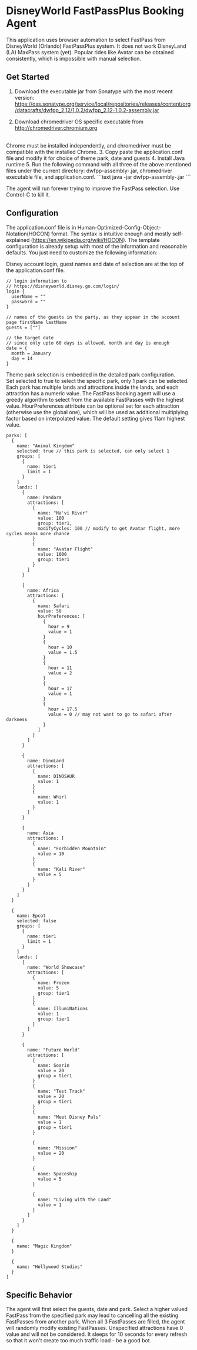 # DisneyWorld FastPassPlus Booking Agent

This application uses browser automation to select FastPass from DisneyWorld (Orlando) FastPassPlus system.
It does not work DisneyLand (LA) MaxPass system (yet).
Popular rides like Avatar can be obtained consistently, which is impossible with manual selection. 
## Get Started

1. Download the executable jar from Sonatype with the most recent version:
https://oss.sonatype.org/service/local/repositories/releases/content/org/datacrafts/dwfpp_2.12/1.0.2/dwfpp_2.12-1.0.2-assembly.jar
 
2. Download chromedriver OS specific executable from http://chromedriver.chromium.org
<BR>
Chrome must be installed independently, and chromedriver must be compatible with the installed Chrome.
3. Copy paste the application.conf file and modify it for choice of theme park, date and guests
4. Install Java runtime 
5. Run the following command with all three of the above mentioned files under the current directory:
dwfpp-assembly-<version>.jar, chromedriver executable file, and application.conf.
```text
java -jar dwfpp-assembly-<version>.jar 
``` 

The agent will run forever trying to improve the FastPass selection. Use Control-C to kill it.

## Configuration
The application.conf file is in Human-Optimized-Config-Object-Notation(HOCON) format.
The syntax is intuitive enough and mostly self-explained (https://en.wikipedia.org/wiki/HOCON).
The template configuration is already setup with most of the information and reasonable defaults.
You just need to customize the following information:

Disney account login, guest names and date of selection are at the top of the application.conf file.
```hocon
// login information to
// https://disneyworld.disney.go.com/login/
login {
  userName = ""
  password = ""
}

// names of the guests in the party, as they appear in the account page firstName lastName
guests = [""]

// the target date
// since only upto 60 days is allowed, month and day is enough
date = {
  month = January
  day = 14
}

```

Theme park selection is embedded in the detailed park configuration.<BR>
Set selected to true to select the specific park, only 1 park can be selected.<BR>
Each park has multiple lands and attractions inside the lands, and each attraction has a numeric value.
The FastPass booking agent will use a greedy algorithm to select from the available FastPasses with the highest value.
HourPreferences attribute can be optional set for each attraction (otherwise use the global one), which will be used as additional multiplying factor based on
interpolated value. The default setting gives 11am highest value.

```hocon
parks: [
  {
    name: "Animal Kingdom"
    selected: true // this park is selected, can only select 1
    groups: [
      {
        name: tier1
        limit = 1
      }
    ]
    lands: [
      {
        name: Pandora
        attractions: [
          {
            name: "Na'vi River"
            value: 100
            group: tier1,
            modifyCycles: 100 // modify to get Avatar flight, more cycles means more chance
          }
          {
            name: "Avatar Flight"
            value: 1000
            group: tier1
          }
        ]
      }

      {
        name: Africa
        attractions: [
          {
            name: Safari
            value: 50
            hourPreferences: [
              {
                hour = 9
                value = 1
              }
              {
                hour = 10
                value = 1.5
              }
              {
                hour = 11
                value = 2
              }
              {
                hour = 17
                value = 1
              }
              {
                hour = 17.5
                value = 0 // may not want to go to safari after darkness
              }
            ]
          }
        ]
      }

      {
        name: DinoLand
        attractions: [
          {
            name: DINOSAUR
            value: 1
          }
          {
            name: Whirl
            value: 1
          }
        ]
      }

      {
        name: Asia
        attractions: [
          {
            name: "Forbidden Mountain"
            value = 10
          }
          {
            name: "Kali River"
            value = 5
          }
        ]
      }
    ]
  }

  {
    name: Epcot
    selected: false
    groups: [
      {
        name: tier1
        limit = 1
      }
    ]
    lands: [
      {
        name: "World Showcase"
        attractions: [
          {
            name: Frozen
            value: 5
            group: tier1
          }
          {
            name: IllumiNations
            value: 1
            group: tier1
          }
        ]
      }

      {
        name: "Future World"
        attractions: [
          {
            name: Soarin
            value = 20
            group = tier1
          }
          {
            name: "Test Track"
            value = 20
            group = tier1
          }
          {
            name: "Meet Disney Pals"
            value = 1
            group = tier1
          }

          {
            name: "Mission"
            value = 20
          }

          {
            name: Spaceship
            value = 5
          }

          {
            name: "Living with the Land"
            value = 1
          }
        ]
      }
    ]
  }

  {
    name: "Magic Kingdom"
  }

  {
    name: "Hollywood Studios"
  }
]
```
## Specific Behavior
The agent will first select the guests, date and park.
Select a higher valued FastPass from the specified park may lead to cancelling all the existing FastPasses from another park.
When all 3 FastPasses are filled, the agent will randomly modify existing FastPasses.
Unspecified attractions have 0 value and will not be considered.
It sleeps for 10 seconds for every refresh so that it won't create too much traffic load - be a good bot.
